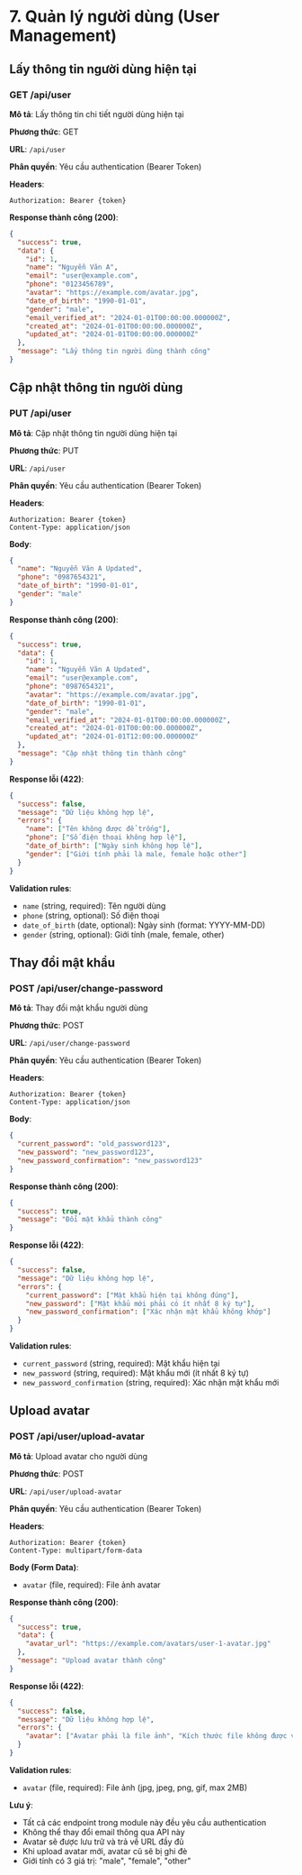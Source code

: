 # 7. Quản lý người dùng (User Management)

## Lấy thông tin người dùng hiện tại

### GET /api/user

**Mô tả**: Lấy thông tin chi tiết người dùng hiện tại

**Phương thức**: GET

**URL**: `/api/user`

**Phân quyền**: Yêu cầu authentication (Bearer Token)

**Headers**:

```
Authorization: Bearer {token}
```

**Response thành công (200)**:

```json
{
  "success": true,
  "data": {
    "id": 1,
    "name": "Nguyễn Văn A",
    "email": "user@example.com",
    "phone": "0123456789",
    "avatar": "https://example.com/avatar.jpg",
    "date_of_birth": "1990-01-01",
    "gender": "male",
    "email_verified_at": "2024-01-01T00:00:00.000000Z",
    "created_at": "2024-01-01T00:00:00.000000Z",
    "updated_at": "2024-01-01T00:00:00.000000Z"
  },
  "message": "Lấy thông tin người dùng thành công"
}
```

## Cập nhật thông tin người dùng

### PUT /api/user

**Mô tả**: Cập nhật thông tin người dùng hiện tại

**Phương thức**: PUT

**URL**: `/api/user`

**Phân quyền**: Yêu cầu authentication (Bearer Token)

**Headers**:

```
Authorization: Bearer {token}
Content-Type: application/json
```

**Body**:

```json
{
  "name": "Nguyễn Văn A Updated",
  "phone": "0987654321",
  "date_of_birth": "1990-01-01",
  "gender": "male"
}
```

**Response thành công (200)**:

```json
{
  "success": true,
  "data": {
    "id": 1,
    "name": "Nguyễn Văn A Updated",
    "email": "user@example.com",
    "phone": "0987654321",
    "avatar": "https://example.com/avatar.jpg",
    "date_of_birth": "1990-01-01",
    "gender": "male",
    "email_verified_at": "2024-01-01T00:00:00.000000Z",
    "created_at": "2024-01-01T00:00:00.000000Z",
    "updated_at": "2024-01-01T12:00:00.000000Z"
  },
  "message": "Cập nhật thông tin thành công"
}
```

**Response lỗi (422)**:

```json
{
  "success": false,
  "message": "Dữ liệu không hợp lệ",
  "errors": {
    "name": ["Tên không được để trống"],
    "phone": ["Số điện thoại không hợp lệ"],
    "date_of_birth": ["Ngày sinh không hợp lệ"],
    "gender": ["Giới tính phải là male, female hoặc other"]
  }
}
```

**Validation rules**:

- `name` (string, required): Tên người dùng
- `phone` (string, optional): Số điện thoại
- `date_of_birth` (date, optional): Ngày sinh (format: YYYY-MM-DD)
- `gender` (string, optional): Giới tính (male, female, other)

## Thay đổi mật khẩu

### POST /api/user/change-password

**Mô tả**: Thay đổi mật khẩu người dùng

**Phương thức**: POST

**URL**: `/api/user/change-password`

**Phân quyền**: Yêu cầu authentication (Bearer Token)

**Headers**:

```
Authorization: Bearer {token}
Content-Type: application/json
```

**Body**:

```json
{
  "current_password": "old_password123",
  "new_password": "new_password123",
  "new_password_confirmation": "new_password123"
}
```

**Response thành công (200)**:

```json
{
  "success": true,
  "message": "Đổi mật khẩu thành công"
}
```

**Response lỗi (422)**:

```json
{
  "success": false,
  "message": "Dữ liệu không hợp lệ",
  "errors": {
    "current_password": ["Mật khẩu hiện tại không đúng"],
    "new_password": ["Mật khẩu mới phải có ít nhất 8 ký tự"],
    "new_password_confirmation": ["Xác nhận mật khẩu không khớp"]
  }
}
```

**Validation rules**:

- `current_password` (string, required): Mật khẩu hiện tại
- `new_password` (string, required): Mật khẩu mới (ít nhất 8 ký tự)
- `new_password_confirmation` (string, required): Xác nhận mật khẩu mới

## Upload avatar

### POST /api/user/upload-avatar

**Mô tả**: Upload avatar cho người dùng

**Phương thức**: POST

**URL**: `/api/user/upload-avatar`

**Phân quyền**: Yêu cầu authentication (Bearer Token)

**Headers**:

```
Authorization: Bearer {token}
Content-Type: multipart/form-data
```

**Body (Form Data)**:

- `avatar` (file, required): File ảnh avatar

**Response thành công (200)**:

```json
{
  "success": true,
  "data": {
    "avatar_url": "https://example.com/avatars/user-1-avatar.jpg"
  },
  "message": "Upload avatar thành công"
}
```

**Response lỗi (422)**:

```json
{
  "success": false,
  "message": "Dữ liệu không hợp lệ",
  "errors": {
    "avatar": ["Avatar phải là file ảnh", "Kích thước file không được vượt quá 2MB"]
  }
}
```

**Validation rules**:

- `avatar` (file, required): File ảnh (jpg, jpeg, png, gif, max 2MB)

**Lưu ý**:

- Tất cả các endpoint trong module này đều yêu cầu authentication
- Không thể thay đổi email thông qua API này
- Avatar sẽ được lưu trữ và trả về URL đầy đủ
- Khi upload avatar mới, avatar cũ sẽ bị ghi đè
- Giới tính có 3 giá trị: "male", "female", "other"
